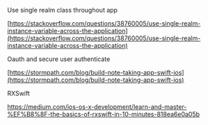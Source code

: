 Use single realm class throughout app

[https://stackoverflow.com/questions/38760005/use-single-realm-instance-variable-across-the-application](https://stackoverflow.com/questions/38760005/use-single-realm-instance-variable-across-the-application)

Oauth and secure user authenticate

[https://stormpath.com/blog/build-note-taking-app-swift-ios](https://stormpath.com/blog/build-note-taking-app-swift-ios)

RXSwift 

https://medium.com/ios-os-x-development/learn-and-master-%EF%B8%8F-the-basics-of-rxswift-in-10-minutes-818ea6e0a05b

